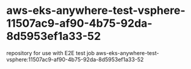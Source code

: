 # aws-eks-anywhere-test-vsphere-11507ac9-af90-4b75-92da-8d5953ef1a33-52
repository for use with E2E test job aws-eks-anywhere-test-vsphere:11507ac9-af90-4b75-92da-8d5953ef1a33-52
